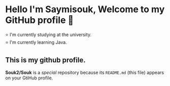 # Hello I'm Saymisouk, Welcome to my GitHub profile :wave:
:star: I'm currently studying at the university.<br>
:star: I'm currently learning Java.<br>
## This is my github profile.
**Souk2/Souk** is a _special_ repository because its `README.md` (this file) appears on your GtiHub profile.
